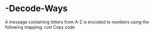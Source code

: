 # -Decode-Ways
A message containing letters from A-Z is encoded to numbers using the following mapping:  rust Copy code
